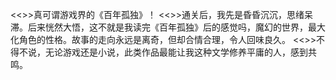 <<>>真可谓游戏界的《百年孤独》！
<<>>通关后，我先是昏昏沉沉，思绪呆滞。后来恍然大悟，这不就是我读完《百年孤独》后的感觉吗，魔幻的世界，最大化角色的性格。故事的走向永远是离奇，但却合情合理，令人回味良久。
<<>>不得不说，无论游戏还是小说，此类作品最能让我这种文学修养平庸的人，感到共鸣。